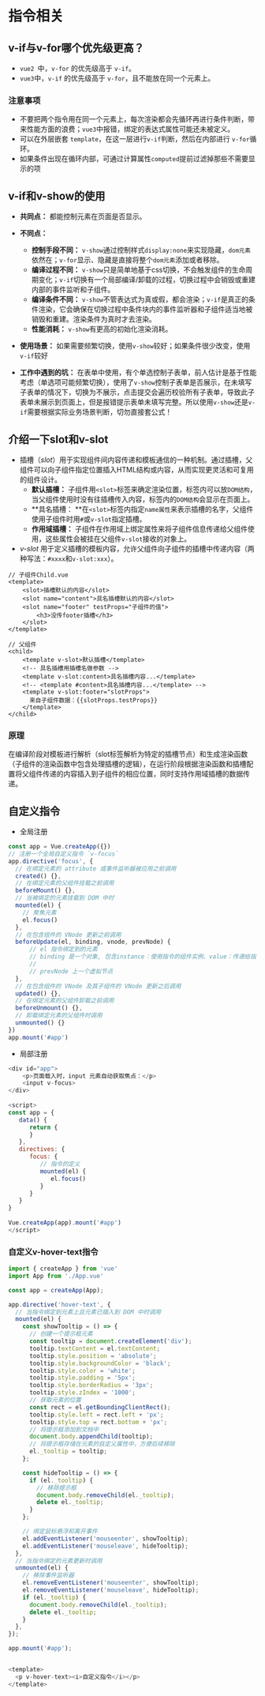 # 指令相关

## v-if与v-for哪个优先级更高？

- `vue2 `中，`v-for` 的优先级高于 `v-if`。
- `vue3`中，`v-if` 的优先级高于 `v-for`，且不能放在同一个元素上。

### 注意事项

- 不要把两个指令用在同一个元素上，每次渲染都会先循环再进行条件判断，带来性能方面的浪费；`vue3`中报错，绑定的表达式属性可能还未被定义。
- 可以在外层嵌套 `template`，在这一层进行`v-if`判断，然后在内部进行 `v-for`循环。
- 如果条件出现在循环内部，可通过计算属性`computed`提前过滤掉那些不需要显示的项

## v-if和v-show的使用

- **共同点：** 都能控制元素在页面是否显示。
- **不同点：** 
  - **控制手段不同：** `v-show`通过控制样式`display:none`来实现隐藏，`dom元素`依然在；`v-for`显示、隐藏是直接将整个`dom元素`添加或者移除。
  - **编译过程不同：** `v-show`只是简单地基于css切换，不会触发组件的生命周期变化；`v-if`切换有一个局部编译/卸载的过程，切换过程中会销毁或重建内部的事件监听和子组件。
  - **编译条件不同：** `v-show`不管表达式为真或假，都会渲染；`v-if`是真正的条件渲染，它会确保在切换过程中条件块内的事件监听器和子组件适当地被销毁和重建。渲染条件为真时才去渲染。
  - **性能消耗：** `v-show`有更高的初始化渲染消耗。

- **使用场景：** 如果需要频繁切换，使用`v-show`较好；如果条件很少改变，使用`v-if`较好
- **工作中遇到的坑：** 在表单中使用，有个单选控制子表单，前人估计是基于性能考虑（单选项可能频繁切换），使用了`v-show`控制子表单是否展示，在未填写子表单的情况下，切换为不展示，点击提交会遍历校验所有子表单，导致此子表单未展示到页面上，但是报错提示表单未填写完整。所以使用`v-show`还是`v-if`需要根据实际业务场景判断，切勿直接套公式！

## 介绍一下slot和v-slot

- 插槽（*slot*）用于实现组件间内容传递和模板通信的一种机制。通过插槽，父组件可以向子组件指定位置插入HTML结构或内容，从而实现更灵活和可复用的组件设计。
  - **默认插槽：** 子组件用`<slot>`标签来确定渲染位置，标签内可以放`DOM结构`，当父组件使用时没有往插槽传入内容，标签内的`DOM结构`会显示在页面上。
  - **具名插槽： **在`<slot>`标签内指定`name属性`来表示插槽的名字，父组件使用子组件时用`#`或`v-slot`指定插槽。
  - **作用域插槽：** 子组件在作用域上绑定属性来将子组件信息传递给父组件使用，这些属性会被挂在父组件`v-slot`接收的对象上。
- *v-slot* 用于定义插槽的模板内容，允许父组件向子组件的插槽中传递内容（两种写法：`#xxxx`和`v-slot:xxx`）。

``` vue
// 子组件Child.vue
<template>
    <slot>插槽默认的内容</slot>
    <slot name="content">具名插槽默认的内容</slot>
    <slot name="footer" testProps="子组件的值">
        <h3>没传footer插槽</h3>
    </slot>
</template>

// 父组件
<child>
    <template v-slot>默认插槽</template>
    <!-- 具名插槽⽤插槽名做参数 -->
    <template v-slot:content>具名插槽内容...</template>
    <!-- <template #content>具名插槽内容...</template> -->
    <template v-slot:footer="slotProps">
      来⾃⼦组件数据：{{slotProps.testProps}}
    </template>
</child>
```

### 原理

在编译阶段对模板进行解析（slot标签解析为特定的插槽节点）和生成渲染函数（子组件的渲染函数中包含处理插槽的逻辑），在运行阶段根据渲染函数和插槽配置将父组件传递的内容插入到子组件的相应位置，同时支持作用域插槽的数据传递。

## 自定义指令

- 全局注册

``` javascript
const app = Vue.createApp({})
// 注册一个全局自定义指令 `v-focus`
app.directive('focus', {
  // 在绑定元素的 attribute 或事件监听器被应用之前调用
  created() {},
  // 在绑定元素的父组件挂载之前调用
  beforeMount() {},
  // 当被绑定的元素挂载到 DOM 中时
  mounted(el) {
    // 聚焦元素
    el.focus()
  },
  // 在包含组件的 VNode 更新之前调用
  beforeUpdate(el, binding, vnode, prevNode) {
      // el 指令绑定到的元素
      // binding 是一个对象, 包含instance：使用指令的组件实例、value：传递给指令的值、oldValue：先前的值等属性
      // 
      // prevNode 上一个虚拟节点
  },
  // 在包含组件的 VNode 及其子组件的 VNode 更新之后调用
  updated() {},
  // 在绑定元素的父组件卸载之前调用
  beforeUnmount() {},
  // 卸载绑定元素的父组件时调用
  unmounted() {}
})
app.mount('#app')
```

- 局部注册

``` javascript
<div id="app">
    <p>页面载入时，input 元素自动获取焦点：</p>
    <input v-focus>
</div>
 
<script>
const app = {
   data() {
      return {
      }
   },
   directives: {
      focus: {
         // 指令的定义
         mounted(el) {
            el.focus()
         }
      }
   }
}
 
Vue.createApp(app).mount('#app')
</script>
```

### 自定义v-hover-text指令

``` javascript
import { createApp } from 'vue'
import App from './App.vue'

const app = createApp(App);

app.directive('hover-text', {
  // 当指令绑定到元素上且元素已插入到 DOM 中时调用
  mounted(el) {
    const showTooltip = () => {
      // 创建一个提示框元素
      const tooltip = document.createElement('div');
      tooltip.textContent = el.textContent;
      tooltip.style.position = 'absolute';
      tooltip.style.backgroundColor = 'black';
      tooltip.style.color = 'white';
      tooltip.style.padding = '5px';
      tooltip.style.borderRadius = '3px';
      tooltip.style.zIndex = '1000';
      // 获取元素的位置
      const rect = el.getBoundingClientRect();
      tooltip.style.left = rect.left + 'px';
      tooltip.style.top = rect.bottom + 'px';
      // 将提示框添加到文档中
      document.body.appendChild(tooltip);
      // 将提示框存储在元素的自定义属性中，方便后续移除
      el._tooltip = tooltip;
    };

    const hideTooltip = () => {
      if (el._tooltip) {
        // 移除提示框
        document.body.removeChild(el._tooltip);
        delete el._tooltip;
      }
    };

    // 绑定鼠标悬浮和离开事件
    el.addEventListener('mouseenter', showTooltip);
    el.addEventListener('mouseleave', hideTooltip);
  },
  // 当指令绑定的元素更新时调用
  unmounted(el) {
    // 移除事件监听器
    el.removeEventListener('mouseenter', showTooltip);
    el.removeEventListener('mouseleave', hideTooltip);
    if (el._tooltip) {
      document.body.removeChild(el._tooltip);
      delete el._tooltip;
    }
  },
});

app.mount('#app');


<template>
  <p v-hover-text><i>自定义指令</i></p>
</template>
```


